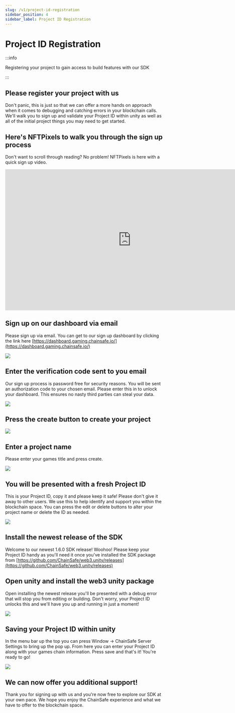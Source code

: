 ```yaml
---
slug: /v1/project-id-registration
sidebar_position: 4
sidebar_label: Project ID Registration
---
```



# Project ID Registration

:::info

Registering your project to gain access to build features with our SDK

:::

## Please register your project with us

Don't panic, this is just so that we can offer a more hands on approach when it comes to debugging and catching errors in your blockchain calls. We'll walk you to sign up and validate your Project ID within unity as well as all of the initial project things you may need to get started.

## Here's NFTPixels to walk you through the sign up process

Don't want to scroll through reading? No problem! NFTPixels is here with a quick sign up video.

<iframe width="800" height="450" src="https://www.youtube-nocookie.com/embed/sQZiZp1uxC4" title="YouTube video player" frameborder="0" allow="accelerometer; autoplay; clipboard-write; encrypted-media; gyroscope; picture-in-picture" allowfullscreen></iframe>

## Sign up on our dashboard via email

Please sign up via email. You can get to our sign up dashboard by clicking the link here [https://dashboard.gaming.chainsafe.io/](https://dashboard.gaming.chainsafe.io/)

![](assets/dashboardsignup.png)

## Enter the verification code sent to you email

Our sign up process is password free for security reasons. You will be sent an authorization code to your chosen email. Please enter this in to unlock your dashboard. This ensures no nasty third parties can steal your data.

![](assets/authcode.png)

## Press the create button to create your project

![](assets/createbutton.png)

## Enter a project name

Please enter your games title and press create.

![](assets/createproject.png)

## You will be presented with a fresh Project ID

This is your Project ID, copy it and please keep it safe! Please don't give it away to other users. We use this to help identify and support you within the blockchain space. You can press the edit or delete buttons to alter your project name or delete the ID as needed.

![](assets/projectID.png)

## Install the newest release of the SDK

Welcome to our newest 1.6.0 SDK release! Woohoo! Please keep your Project ID handy as you'll need it once you've installed the SDK package from [https://github.com/ChainSafe/web3.unity/releases](https://github.com/ChainSafe/web3.unity/releases)

## Open unity and install the web3 unity package

Open installing the newest release you'll be presented with a debug error that will stop you from editing or building. Don't worry, your Project ID unlocks this and we'll have you up and running in just a moment!

![](assets/notvalid.png)

## Saving your Project ID within unity

In the menu bar up the top you can press Window -> ChainSafe Server Settings to bring up the pop up. From here you can enter your Project ID along with your games chain information. Press save and that's it! You're ready to go!

![](assets/savesettings.png)

## We can now offer you additional support!

Thank you for signing up with us and you're now free to explore our SDK at your own pace. We hope you enjoy the ChainSafe experience and what we have to offer to the blockchain space.

